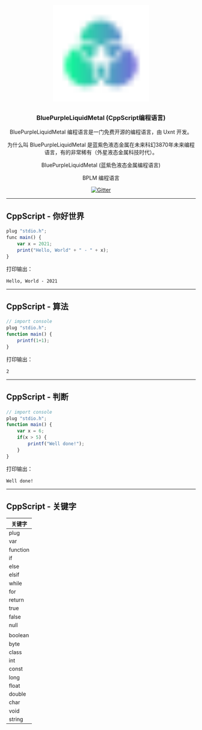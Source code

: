 <div align="center">
<a href="#">
<h1><img src="CppScript.svg" alt="Logo" width="256"></h1>
</a>

### BluePurpleLiquidMetal (CppScript编程语言)

BluePurpleLiquidMetal 编程语言是一门免费开源的编程语言，由 Uxnt 开发。 

为什么叫 BluePurpleLiquidMetal 是蓝紫色液态金属在未来科幻3870年未来编程语言，有的非常稀有（外星液态金属科技时代）。

BluePurpleLiquidMetal (蓝紫色液态金属编程语言)

BPLM 编程语言
	
	
[![Gitter](https://badges.gitter.im/uxnt/cpp-script.svg)](https://gitter.im/uxnt/cpp-script?utm_source=badge&utm_medium=badge&utm_campaign=pr-badge)

</div>


---
## CppScript - 你好世界
```javascript
plug "stdio.h";
func main() {
	var x = 2021;
	print("Hello, World" + " - " + x);
}
```
打印输出：

```
Hello, World - 2021
```
----
## CppScript - 算法
```javascript
// import console
plug "stdio.h";
function main() {
	printf(1+1);
}
```
打印输出：

```
2
```
---
## CppScript - 判断
```javascript
// import console
plug "stdio.h";
function main() {
    var x = 6;
	if(x > 5) {
		printf("Well done!");
	}
}
```
打印输出：
```
Well done!
```
---

## CppScript - 关键字

|关键字|
|-|
|plug|
|var|
|function|
|if|
|else|
|elsif|
|while|
|for|
|return|
|true|
|false|
|null|
||
|boolean|
|byte|
|class|
|int|
|const|
|long|
|float|
|double|
|char|
|void|
|string|


